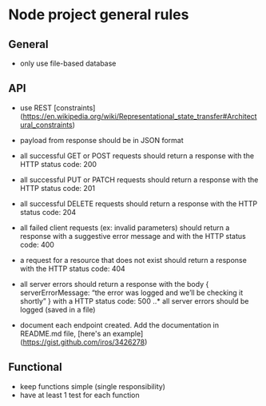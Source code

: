# Node project general rules
## General
* only use file-based database

## API
* use REST [constraints] (https://en.wikipedia.org/wiki/Representational_state_transfer#Architectural_constraints)
* payload from response should be in JSON format
* all successful GET or POST requests should return a response with the HTTP status code: 200
* all successful PUT or PATCH requests should return a response with the HTTP status code: 201
* all successful DELETE requests should return a response with the HTTP status code: 204
* all failed client requests (ex: invalid parameters) should return a response with a suggestive error message and with the HTTP status code: 400
* a request for a resource that does not exist should return a response with the HTTP status code: 404
* all server errors should return a response with the body { serverErrorMessage: “the error was logged and we’ll be checking it shortly” } with a HTTP status code: 500
..* all server errors should be logged (saved in a file)

* document each endpoint created. Add the documentation in README.md file, [here's an example] (https://gist.github.com/iros/3426278)

## Functional
* keep functions simple (single responsibility)
* have at least 1 test for each function